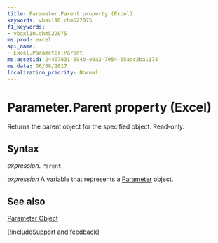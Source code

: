 ```yaml
---
title: Parameter.Parent property (Excel)
keywords: vbaxl10.chm522075
f1_keywords:
- vbaxl10.chm522075
ms.prod: excel
api_name:
- Excel.Parameter.Parent
ms.assetid: 24467831-594b-e9a2-7954-65adc2ba1174
ms.date: 06/08/2017
localization_priority: Normal
---
```



# Parameter.Parent property (Excel)

Returns the parent object for the specified object. Read-only.


## Syntax

_expression_. `Parent`

_expression_ A variable that represents a [Parameter](Excel.Parameter.md) object.


## See also


[Parameter Object](Excel.Parameter.md)

[!include[Support and feedback](~/includes/feedback-boilerplate.md)]